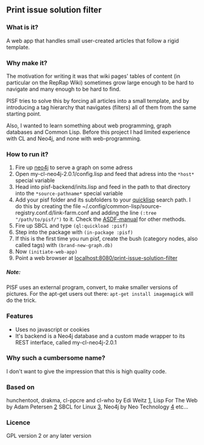 Print issue solution filter
------------------------

### What is it?
A web app that handles small user-created articles that follow a rigid
template.

### Why make it?
The motivation for writing it was that wiki pages' tables of content (in particular on
the RepRap Wiki) sometimes grow large enough to be hard to navigate and many
enough to be hard to find. 

PISF tries
to solve this by forcing all articles into a small template, and by introducing a tag hierarchy
that navigates (filters) all of them from the same starting point.

Also, I wanted to learn something about web programming, graph databases and
Common Lisp. Before this project I had limited experience with CL and Neo4j,
and none with web-programming.

### How to run it?
 1. Fire up [neo4j](http://www.neo4j.org/) to serve a graph on some adress
 2. Open my-cl-neo4j-2.0.1/config.lisp and feed that adress into the ```*host*``` special variable
 3. Head into pisf-backend/inits.lisp and feed in the path to that directory into the ```*source-pathname*``` special variable
 4. Add your pisf folder and its subfolders to your [quicklisp](http://www.quicklisp.org/beta/) search path. I do this by creating the file ~/.config/common-lisp/source-registry.conf.d/link-farm.conf and adding the line ```(:tree "/path/to/pisf/")``` to it. Check the [ASDF-manual](http://common-lisp.net/project/asdf/asdf.html#Configuring-ASDF-to-find-your-systems) for other methods.
 5. Fire up SBCL and type ```(ql:quickload :pisf)```
 6. Step into the package with ```(in-package :pisf)```
 7. If this is the first time you run pisf, create the bush (category nodes, also called tags) with ```(brand-new-graph.db)```
 8. Now ```(initiate-web-app)```
 9. Point a web browser at [localhost:8080/print-issue-solution-filter](http://localhost:8080/print-issue-solution-filter)

##### Note:
PISF uses an external program, convert, to make smaller versions of pictures.
For the apt-get users out there: ```apt-get install imagemagick``` will do the
trick.

### Features
 * Uses no javascript or cookies
 * It's backend is a Neo4j database and a custom made wrapper to its REST interface, called my-cl-neo4j-2.0.1

### Why such a cumbersome name? 
I don't want to give the impression that this is
high quality code. 

### Based on
hunchentoot, drakma, cl-ppcre and cl-who by Edi Weitz [1](http://weitz.de/),
Lisp For The Web by Adam Petersen [2](http://www.adampetersen.se/articles/lispweb.htm)
SBCL for Linux [3](http://sbcl.org/),
Neo4j by Neo Technology [4](http://www.neo4j.org/)
etc...

### Licence
GPL version 2 or any later version
